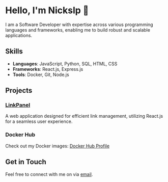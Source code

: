 # Hello, I'm Nickslp 👋

I am a Software Developer with expertise across various programming languages and frameworks, enabling me to build robust and scalable applications.

## Skills

- **Languages**: JavaScript, Python, SQL, HTML, CSS
- **Frameworks**: React.js, Express.js
- **Tools**: Docker, Git, Node.js

## Projects

### [LinkPanel](https://github.com/Nickslp/linkpanel)
A web application designed for efficient link management, utilizing React.js for a seamless user experience.

### Docker Hub
Check out my Docker images: [Docker Hub Profile](https://hub.docker.com/u/nickslp)

## Get in Touch

Feel free to connect with me on via [email](nickslp2019@gmail.com).

